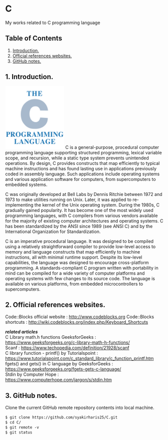 # C
My works related to C programming language

## Table of Contents
1. [Introduction.](#introduction)
2. [Official references websites.](#references)
3. [GitHub notes.](#github)

<a name="introduction"></a>
## 1. Introduction.
<img src="C.png" height="200">
C is a general-purpose, procedural computer programming language supporting structured programming, lexical variable scope, and recursion, while a static type system prevents unintended operations. By design, C provides constructs that map efficiently to typical machine instructions and has found lasting use in applications previously coded in assembly language. Such applications include operating systems and various application software for computers, from supercomputers to embedded systems.

C was originally developed at Bell Labs by Dennis Ritchie between 1972 and 1973 to make utilities running on Unix. Later, it was applied to re-implementing the kernel of the Unix operating system. During the 1980s, C gradually gained popularity. It has become one of the most widely used programming languages, with C compilers from various vendors available for the majority of existing computer architectures and operating systems. C has been standardized by the ANSI since 1989 (see ANSI C) and by the International Organization for Standardization.

C is an imperative procedural language. It was designed to be compiled using a relatively straightforward compiler to provide low-level access to memory and language constructs that map efficiently to machine instructions, all with minimal runtime support. Despite its low-level capabilities, the language was designed to encourage cross-platform programming. A standards-compliant C program written with portability in mind can be compiled for a wide variety of computer platforms and operating systems with few changes to its source code. The language is available on various platforms, from embedded microcontrollers to supercomputers.

<a name="references"></a>
## 2. Official references websites. <br />
Code::Blocks official website : http://www.codeblocks.org
Code::Blocks shortcuts : http://wiki.codeblocks.org/index.php/Keyboard_Shortcuts

**_related articles_** <br />
C Library math.h functions GeeksforGeeks : https://www.geeksforgeeks.org/c-library-math-h-functions/ <br />
Scanf : https://www.techopedia.com/definition/21928/scanf <br />
C library function - printf() by Tutorialspoint : https://www.tutorialspoint.com/c_standard_library/c_function_printf.htm <br />
fgets() and gets() in C language by GeeksforGeeks : https://www.geeksforgeeks.org/fgets-gets-c-language/ <br />
Stdin by Computer Hope : https://www.computerhope.com/jargon/s/stdin.htm <br />

<a name="github"></a>
## 3. GitHub notes.
Clone the current GitHub remote repository contents into local machine.
```
$ git clone https://github.com/syakirharis25/C.git
$ cd C/
$ git remote -v
$ git status
